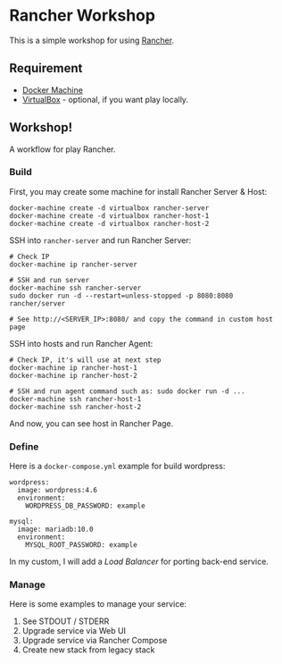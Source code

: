 # Rancher Workshop

This is a simple workshop for using [Rancher][].

## Requirement

* [Docker Machine][]
* [VirtualBox][] - optional, if you want play locally.

## Workshop!

A workflow for play Rancher.

### Build

First, you may create some machine for install Rancher Server & Host:

```
docker-machine create -d virtualbox rancher-server
docker-machine create -d virtualbox rancher-host-1
docker-machine create -d virtualbox rancher-host-2
```

SSH into `rancher-server` and run Rancher Server:

```
# Check IP
docker-machine ip rancher-server

# SSH and run server
docker-machine ssh rancher-server
sudo docker run -d --restart=unless-stopped -p 8080:8080 rancher/server

# See http://<SERVER_IP>:8080/ and copy the command in custom host page
```

SSH into hosts and run Rancher Agent:

```
# Check IP, it's will use at next step
docker-machine ip rancher-host-1
docker-machine ip rancher-host-2

# SSH and run agent command such as: sudo docker run -d ...
docker-machine ssh rancher-host-1
docker-machine ssh rancher-host-2
```

And now, you can see host in Rancher Page.

### Define

Here is a `docker-compose.yml` example for build wordpress:

```
wordpress:
  image: wordpress:4.6
  environment:
    WORDPRESS_DB_PASSWORD: example

mysql:
  image: mariadb:10.0
  environment:
    MYSQL_ROOT_PASSWORD: example
```

In my custom, I will add a *Load Balancer* for porting back-end service.

### Manage

Here is some examples to manage your service:

1. See STDOUT / STDERR
2. Upgrade service via Web UI
3. Upgrade service via Rancher Compose
4. Create new stack from legacy stack


[Docker Machine]: https://docs.docker.com/machine/
[Rancher]: http://rancher.com/
[VirtualBox]: https://www.virtualbox.org/
